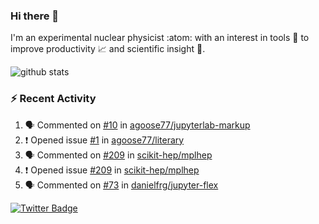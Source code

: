 ### Hi there 👋 

I'm an experimental nuclear physicist :atom: with an interest in tools :wrench: to improve productivity :chart_with_upwards_trend: and scientific insight :telescope:.

![github stats](https://github-readme-stats.vercel.app/api?username=agoose77&show_icons=true&hide_rank=true&hide_title=true&bg_color=30,e76445,904e95&text_color=efe3ec&icon_color=efe3ec)
<!--
**agoose77/agoose77** is a ✨ _special_ ✨ repository because its `README.md` (this file) appears on your GitHub profile.

Here are some ideas to get you started:

- 🔭 I’m currently working on ...
- 🌱 I’m currently learning ...
- 👯 I’m looking to collaborate on ...
- 🤔 I’m looking for help with ...
- 💬 Ask me about ...
- 📫 How to reach me: ...
- 😄 Pronouns: ...
- ⚡ Fun fact: ...
-->

### :zap: Recent Activity
<!--START_SECTION:activity-->
1. 🗣 Commented on [#10](https://github.com/agoose77/jupyterlab-markup/issues/10) in [agoose77/jupyterlab-markup](https://github.com/agoose77/jupyterlab-markup)
2. ❗️ Opened issue [#1](https://github.com/agoose77/literary/issues/1) in [agoose77/literary](https://github.com/agoose77/literary)
3. 🗣 Commented on [#209](https://github.com/scikit-hep/mplhep/issues/209) in [scikit-hep/mplhep](https://github.com/scikit-hep/mplhep)
4. ❗️ Opened issue [#209](https://github.com/scikit-hep/mplhep/issues/209) in [scikit-hep/mplhep](https://github.com/scikit-hep/mplhep)
5. 🗣 Commented on [#73](https://github.com/danielfrg/jupyter-flex/issues/73) in [danielfrg/jupyter-flex](https://github.com/danielfrg/jupyter-flex)
<!--END_SECTION:activity-->


[![Twitter Badge](https://img.shields.io/twitter/follow/agoose77?style=flat-square&logo=Twitter&logoColor=white&color=cornflowerblue)](https://twitter.com/agoose77)

